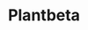 ---
layout: home

title: Plantbeta
titleTemplate: Plantbeta

hero: 
  name: Plantbeta
  text: 
  tagline: How to be a Tree Planter
  actions:
    - theme: brand
      text: Get Started
      link: /guide/What/WhatPlantbeta
    - text: 🟩🔺💜🟠🔷
      link: /reference/ReferenceOverview
    - text: Test
      link: /tests/TestsOverview
    - text: Develop
      link: /development/DevelopmentOverview
    - text: Sponsor
      link: /sponsor/Overview

features:
  - icon: 🌲
    title: Plant Better Quality 
    details: No More Replants!
  - icon: 🛠️
    title: Under Construction 
    details: Last Updated September 21, 2023
  - icon: 😊
    title: Feel Better
    details: Less Injuries, Better Mental Health!
---